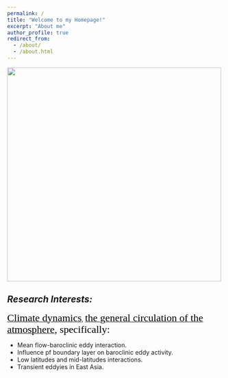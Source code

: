 ```yaml
---
permalink: /
title: "Welcome to my Homepage!"
excerpt: "About me"
author_profile: true
redirect_from: 
  - /about/
  - /about.html
---
```


<div align="left">
<img src = "https://upload.wikimedia.org/wikipedia/commons/thumb/9/9c/Earth_Global_Circulation_-_en.svg/1920px-Earth_Global_Circulation_-_en.svg.png" width="500">
</div>

<!-- #<font face = "Times New Roman" color=black size=7>Research Interests:</font>-->

## *Research Interests:*

[<font face = "Times New Roman" color=black size=5>Climate dynamics</font>](https://en.wikipedia.org/wiki/Climate_Dynamics), [<font face = "Times New Roman" color=black size=5>the general circulation of the atmosphere</font>](https://en.wikipedia.org/wiki/Atmospheric_circulation)<font face = "Times New Roman" color=black size=5>, specifically:</font>

+ Mean flow-baroclinic eddy interaction.
+ Influence pf boundary layer on baroclinic eddy activity.
+ Low latitudes and mid-latitudes interactions.
+ Transient eddyies in East Asia.


